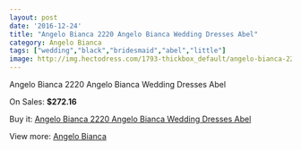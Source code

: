 ```yaml
---
layout: post
date: '2016-12-24'
title: "Angelo Bianca 2220 Angelo Bianca Wedding Dresses Abel"
category: Angelo Bianca
tags: ["wedding","black","bridesmaid","abel","little"]
image: http://img.hectodress.com/1793-thickbox_default/angelo-bianca-2220-angelo-bianca-wedding-dresses-abel.jpg
---
```

Angelo Bianca 2220 Angelo Bianca Wedding Dresses Abel

On Sales: **$272.16**
<a href="https://www.hectodress.com/angelo-bianca/1151-angelo-bianca-2220-angelo-bianca-wedding-dresses-abel.html"><amp-img layout="responsive" width="600" height="600" src="//img.hectodress.com/1793-thickbox_default/angelo-bianca-2220-angelo-bianca-wedding-dresses-abel.jpg" alt="Angelo Bianca 2220 Angelo Bianca Wedding Dresses Abel 0" /></a>

Buy it: [Angelo Bianca 2220 Angelo Bianca Wedding Dresses Abel](https://www.hectodress.com/angelo-bianca/1151-angelo-bianca-2220-angelo-bianca-wedding-dresses-abel.html "Angelo Bianca 2220 Angelo Bianca Wedding Dresses Abel")

View more: [Angelo Bianca](https://www.hectodress.com/14-angelo-bianca "Angelo Bianca")